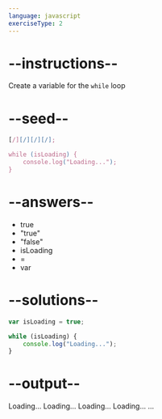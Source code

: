 ```yaml
---
language: javascript
exerciseType: 2
---
```


# --instructions--

Create a variable for the `while` loop

# --seed--

```javascript
[/][/][/][/];

while (isLoading) {
    console.log("Loading...");
}
```

# --answers--

- true
- "true"
- "false"
- isLoading
-  = 
- var 

# --solutions--

```javascript
var isLoading = true;

while (isLoading) {
    console.log("Loading...");
}
```

# --output--

Loading...
Loading...
Loading...
Loading...
...
